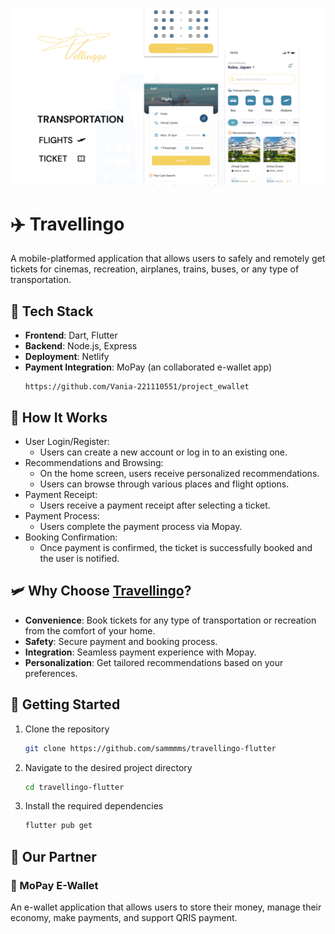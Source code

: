<p>
  <img src="https://github.com/sammmms/travellingo-flutter/blob/main/assets/images/readme.png">
</p>

# ✈️ Travellingo
A mobile-platformed application that allows users to safely and remotely get tickets for cinemas, recreation, airplanes, trains, buses, or any type of transportation.

## 🤖 Tech Stack

- **Frontend**: Dart, Flutter
- **Backend**: Node.js, Express
- **Deployment**: Netlify
- **Payment Integration**: MoPay (an collaborated e-wallet app)
    ```
    https://github.com/Vania-221110551/project_ewallet
    ```

## 🛬 How It Works
- User Login/Register:
  - Users can create a new account or log in to an existing one.
- Recommendations and Browsing:
  - On the home screen, users receive personalized recommendations.
  - Users can browse through various places and flight options.
- Payment Receipt:
  - Users receive a payment receipt after selecting a ticket.
- Payment Process:
  - Users complete the payment process via Mopay.
- Booking Confirmation:
  - Once payment is confirmed, the ticket is successfully booked and the user is notified.

## 🛩️ Why Choose <ins>Travellingo</ins>?
- **Convenience**: Book tickets for any type of transportation or recreation from the comfort of your home.
- **Safety**: Secure payment and booking process.
- **Integration**: Seamless payment experience with Mopay.
- **Personalization**: Get tailored recommendations based on your preferences.

## 🚀 Getting Started
1. Clone the repository 

    ```bash 
    git clone https://github.com/sammmms/travellingo-flutter 
    ```

2. Navigate to the desired project directory

    ```bash 
    cd travellingo-flutter 
    ```

3. Install the required dependencies

    ```bash
    flutter pub get
    ```
## 🤝 Our Partner
### 🏦 MoPay E-Wallet
An e-wallet application that allows users to store their money, manage their economy, make payments, and support QRIS payment.
